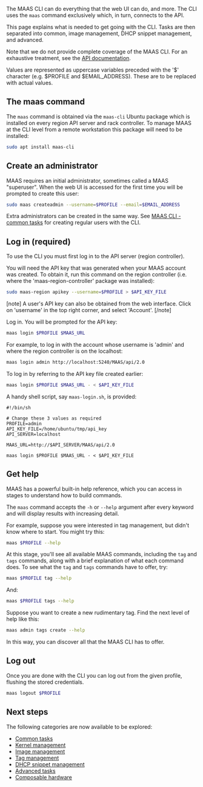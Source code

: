 <!--
Todo:
- Foldouts cannot be used with syntax highlighting: https://git.io/v14BR (affects all CLI pages)
-->

The MAAS CLI can do everything that the web UI can do, and more. The CLI uses
the `maas` command exclusively which, in turn, connects to the API.

This page explains what is needed to get going with the CLI. Tasks are then
separated into common, image management, DHCP snippet management, and advanced.

Note that we do not provide complete coverage of the MAAS CLI. For an
exhaustive treatment, see the [API documentation][api].

Values are represented as uppercase variables preceded with the '$' character
(e.g. $PROFILE and $EMAIL_ADDRESS). These are to be replaced with actual
values.


## The maas command

The `maas` command is obtained via the `maas-cli` Ubuntu package which is
installed on every region API server and rack controller. To manage MAAS at the
CLI level from a remote workstation this package will need to be installed:

```bash
sudo apt install maas-cli
```


## Create an administrator

MAAS requires an initial administrator, sometimes called a MAAS "superuser".
When the web UI is accessed for the first time you will be prompted to create
this user:

```bash
sudo maas createadmin --username=$PROFILE --email=$EMAIL_ADDRESS
```

Extra administrators can be created in the same way. See
[MAAS CLI - common tasks][cli-create-regular-user] for creating regular users
with the CLI.


## Log in (required)

To use the CLI you must first log in to the API server (region controller).

You will need the API key that was generated when your MAAS account was
created. To obtain it, run this command on the region controller (i.e. where
the 'maas-region-controller' package was installed):

```bash
sudo maas-region apikey --username=$PROFILE > $API_KEY_FILE
```

[note]
A user's API key can also be obtained from the web interface. Click
on 'username' in the top right corner, and select 'Account'.
[/note]

Log in. You will be prompted for the API key:

```bash
maas login $PROFILE $MAAS_URL
```

For example, to log in with the account whose username is 'admin' and where
the region controller is on the localhost:

```bash
maas login admin http://localhost:5240/MAAS/api/2.0
```

To log in by referring to the API key file created earlier:

```bash
maas login $PROFILE $MAAS_URL - < $API_KEY_FILE
```

A handy shell script, say `maas-login.sh`, is provided:

```no-highlight
#!/bin/sh

# Change these 3 values as required 
PROFILE=admin
API_KEY_FILE=/home/ubuntu/tmp/api_key
API_SERVER=localhost

MAAS_URL=http://$API_SERVER/MAAS/api/2.0

maas login $PROFILE $MAAS_URL - < $API_KEY_FILE
```


## Get help

MAAS has a powerful built-in help reference, which you can access in stages to
understand how to build commands.

The `maas` command accepts the `-h` or `--help` argument after every keyword and
will display results with increasing detail.

For example, suppose you were interested in tag management, but didn't know
where to start. You might try this:

```bash
maas $PROFILE --help
```

At this stage, you'll see all available MAAS commands, including the `tag` and
`tags` commands, along with a brief explanation of what each command does. To
see what the `tag` and `tags` commands have to offer, try:

```bash
maas $PROFILE tag --help
```

And:

```bash
maas $PROFILE tags --help
```

Suppose you want to create a new rudimentary tag. Find the next level of help
like this:

```bash
maas admin tags create --help
```

In this way, you can discover all that the MAAS CLI has to offer.

## Log out

Once you are done with the CLI you can log out from the given profile, flushing
the stored credentials.

```bash
maas logout $PROFILE
```


## Next steps

The following categories are now available to be explored:

- [Common tasks][cli-common]
- [Kernel management][cli-kernels]
- [Image management][cli-images]
- [Tag management][cli-tags]
- [DHCP snippet management][cli-snippets]
- [Advanced tasks][cli-advanced]
- [Composable hardware][cli-comp-hw]


<!-- LINKS -->

[api]: api.md
[cli-create-regular-user]: manage-cli-common.md#create-a-regular-user
[cli-common]: manage-cli-common.md
[cli-kernels]: manage-cli-kernels.md
[cli-images]: manage-cli-images.md
[cli-tags]: manage-cli-tags.md
[cli-snippets]: manage-cli-dhcp-snippets.md
[cli-advanced]: manage-cli-advanced.md
[cli-comp-hw]: manage-cli-comp-hw.md